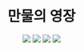 <h1 align="center"><b>만물의 영장</b></h1>


<p align="center">
  <img src="https://img.shields.io/badge/made by-OB-red">
  <img src="https://img.shields.io/badge/Unreal-5.4-9347FF?logo=unrealengine">
  <img src="https://img.shields.io/badge/LogLike-333333">
  <img src="https://img.shields.io/badge/Survival-orange">
</p>
